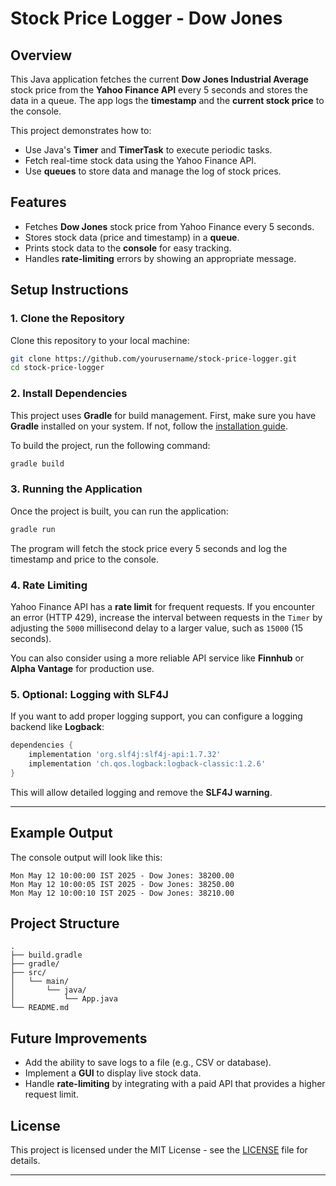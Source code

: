 

# Stock Price Logger - Dow Jones

## Overview

This Java application fetches the current **Dow Jones Industrial Average** stock price from the **Yahoo Finance API** every 5 seconds and stores the data in a queue. The app logs the **timestamp** and the **current stock price** to the console.

This project demonstrates how to:

* Use Java's **Timer** and **TimerTask** to execute periodic tasks.
* Fetch real-time stock data using the Yahoo Finance API.
* Use **queues** to store data and manage the log of stock prices.

## Features

* Fetches **Dow Jones** stock price from Yahoo Finance every 5 seconds.
* Stores stock data (price and timestamp) in a **queue**.
* Prints stock data to the **console** for easy tracking.
* Handles **rate-limiting** errors by showing an appropriate message.

## Setup Instructions

### 1. **Clone the Repository**

Clone this repository to your local machine:

```bash
git clone https://github.com/yourusername/stock-price-logger.git
cd stock-price-logger
```

### 2. **Install Dependencies**

This project uses **Gradle** for build management. First, make sure you have **Gradle** installed on your system. If not, follow the [installation guide](https://gradle.org/install/).

To build the project, run the following command:

```bash
gradle build
```

### 3. **Running the Application**

Once the project is built, you can run the application:

```bash
gradle run
```

The program will fetch the stock price every 5 seconds and log the timestamp and price to the console.

### 4. **Rate Limiting**

Yahoo Finance API has a **rate limit** for frequent requests. If you encounter an error (HTTP 429), increase the interval between requests in the `Timer` by adjusting the `5000` millisecond delay to a larger value, such as `15000` (15 seconds).

You can also consider using a more reliable API service like **Finnhub** or **Alpha Vantage** for production use.

### 5. **Optional: Logging with SLF4J**

If you want to add proper logging support, you can configure a logging backend like **Logback**:

```groovy
dependencies {
    implementation 'org.slf4j:slf4j-api:1.7.32'
    implementation 'ch.qos.logback:logback-classic:1.2.6'
}
```

This will allow detailed logging and remove the **SLF4J warning**.

---

## Example Output

The console output will look like this:

```text
Mon May 12 10:00:00 IST 2025 - Dow Jones: 38200.00
Mon May 12 10:00:05 IST 2025 - Dow Jones: 38250.00
Mon May 12 10:00:10 IST 2025 - Dow Jones: 38210.00
```

## Project Structure

```text
.
├── build.gradle
├── gradle/
├── src/
│   └── main/
│       └── java/
│           └── App.java
└── README.md
```

## Future Improvements

* Add the ability to save logs to a file (e.g., CSV or database).
* Implement a **GUI** to display live stock data.
* Handle **rate-limiting** by integrating with a paid API that provides a higher request limit.

## License

This project is licensed under the MIT License - see the [LICENSE](LICENSE) file for details.

---

